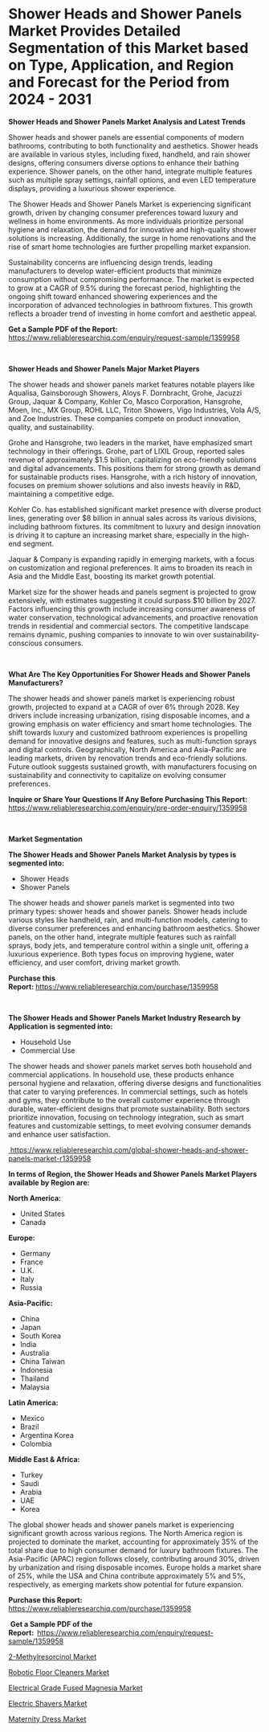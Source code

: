 <p><h1>Shower Heads and Shower Panels Market Provides Detailed Segmentation of this Market based on Type, Application, and Region and Forecast for the Period from 2024 - 2031</h1></p><p><strong>Shower Heads and Shower Panels Market Analysis and Latest Trends</strong></p>
<p><p>Shower heads and shower panels are essential components of modern bathrooms, contributing to both functionality and aesthetics. Shower heads are available in various styles, including fixed, handheld, and rain shower designs, offering consumers diverse options to enhance their bathing experience. Shower panels, on the other hand, integrate multiple features such as multiple spray settings, rainfall options, and even LED temperature displays, providing a luxurious shower experience.</p><p>The Shower Heads and Shower Panels Market is experiencing significant growth, driven by changing consumer preferences toward luxury and wellness in home environments. As more individuals prioritize personal hygiene and relaxation, the demand for innovative and high-quality shower solutions is increasing. Additionally, the surge in home renovations and the rise of smart home technologies are further propelling market expansion.</p><p>Sustainability concerns are influencing design trends, leading manufacturers to develop water-efficient products that minimize consumption without compromising performance. The market is expected to grow at a CAGR of 9.5% during the forecast period, highlighting the ongoing shift toward enhanced showering experiences and the incorporation of advanced technologies in bathroom fixtures. This growth reflects a broader trend of investing in home comfort and aesthetic appeal.</p></p>
<p><strong>Get a Sample PDF of the Report:&nbsp;</strong> <a href="https://www.reliableresearchiq.com/enquiry/request-sample/1359958">https://www.reliableresearchiq.com/enquiry/request-sample/1359958</a></p>
<p>&nbsp;</p>
<p><strong>Shower Heads and Shower Panels Major Market Players</strong></p>
<p><p>The shower heads and shower panels market features notable players like Aqualisa, Gainsborough Showers, Aloys F. Dornbracht, Grohe, Jacuzzi Group, Jaquar & Company, Kohler Co, Masco Corporation, Hansgrohe, Moen, Inc., MX Group, ROHL LLC, Triton Showers, Vigo Industries, Vola A/S, and Zoe Industries. These companies compete on product innovation, quality, and sustainability.</p><p>Grohe and Hansgrohe, two leaders in the market, have emphasized smart technology in their offerings. Grohe, part of LIXIL Group, reported sales revenue of approximately $1.5 billion, capitalizing on eco-friendly solutions and digital advancements. This positions them for strong growth as demand for sustainable products rises. Hansgrohe, with a rich history of innovation, focuses on premium shower solutions and also invests heavily in R&D, maintaining a competitive edge.</p><p>Kohler Co. has established significant market presence with diverse product lines, generating over $8 billion in annual sales across its various divisions, including bathroom fixtures. Its commitment to luxury and design innovation is driving it to capture an increasing market share, especially in the high-end segment.</p><p>Jaquar & Company is expanding rapidly in emerging markets, with a focus on customization and regional preferences. It aims to broaden its reach in Asia and the Middle East, boosting its market growth potential.</p><p>Market size for the shower heads and panels segment is projected to grow extensively, with estimates suggesting it could surpass $10 billion by 2027. Factors influencing this growth include increasing consumer awareness of water conservation, technological advancements, and proactive renovation trends in residential and commercial sectors. The competitive landscape remains dynamic, pushing companies to innovate to win over sustainability-conscious consumers.</p></p>
<p>&nbsp;</p>
<p><strong>What Are The Key Opportunities For Shower Heads and Shower Panels Manufacturers?</strong></p>
<p><p>The shower heads and shower panels market is experiencing robust growth, projected to expand at a CAGR of over 6% through 2028. Key drivers include increasing urbanization, rising disposable incomes, and a growing emphasis on water efficiency and smart home technologies. The shift towards luxury and customized bathroom experiences is propelling demand for innovative designs and features, such as multi-function sprays and digital controls. Geographically, North America and Asia-Pacific are leading markets, driven by renovation trends and eco-friendly solutions. Future outlook suggests sustained growth, with manufacturers focusing on sustainability and connectivity to capitalize on evolving consumer preferences.</p></p>
<p><strong>Inquire or Share Your Questions If Any Before Purchasing This Report:</strong> <a href="https://www.reliableresearchiq.com/enquiry/pre-order-enquiry/1359958">https://www.reliableresearchiq.com/enquiry/pre-order-enquiry/1359958</a></p>
<p>&nbsp;</p>
<p><strong>Market Segmentation</strong></p>
<p><strong>The Shower Heads and Shower Panels Market Analysis by types is segmented into:</strong></p>
<p><ul><li>Shower Heads</li><li>Shower Panels</li></ul></p>
<p><p>The shower heads and shower panels market is segmented into two primary types: shower heads and shower panels. Shower heads include various styles like handheld, rain, and multi-function models, catering to diverse consumer preferences and enhancing bathroom aesthetics. Shower panels, on the other hand, integrate multiple features such as rainfall sprays, body jets, and temperature control within a single unit, offering a luxurious experience. Both types focus on improving hygiene, water efficiency, and user comfort, driving market growth.</p></p>
<p><strong>Purchase this Report:&nbsp;</strong><a href="https://www.reliableresearchiq.com/purchase/1359958">https://www.reliableresearchiq.com/purchase/1359958</a></p>
<p>&nbsp;</p>
<p><strong>The Shower Heads and Shower Panels Market Industry Research by Application is segmented into:</strong></p>
<p><ul><li>Household Use</li><li>Commercial Use</li></ul></p>
<p><p>The shower heads and shower panels market serves both household and commercial applications. In household use, these products enhance personal hygiene and relaxation, offering diverse designs and functionalities that cater to varying preferences. In commercial settings, such as hotels and gyms, they contribute to the overall customer experience through durable, water-efficient designs that promote sustainability. Both sectors prioritize innovation, focusing on technology integration, such as smart features and customizable settings, to meet evolving consumer demands and enhance user satisfaction.</p></p>
<p><a href="https://www.reliableresearchiq.com/global-shower-heads-and-shower-panels-market-r1359958">&nbsp;https://www.reliableresearchiq.com/global-shower-heads-and-shower-panels-market-r1359958</a></p>
<p><strong>In terms of Region, the Shower Heads and Shower Panels Market Players available by Region are:</strong></p>
<p>
    <p> <strong> North America: </strong>
        <ul>
            <li>United States</li>
            <li>Canada</li>
        </ul>
        </p> 
    <p> <strong> Europe: </strong>
        <ul>
            <li>Germany</li>
            <li>France</li>
            <li>U.K.</li>
            <li>Italy</li>
            <li>Russia</li>
        </ul>
        </p> 
    <p> <strong> Asia-Pacific: </strong>
        <ul>
            <li>China</li>
            <li>Japan</li>
            <li>South Korea</li>
            <li>India</li>
            <li>Australia</li>
            <li>China Taiwan</li>
            <li>Indonesia</li>
            <li>Thailand</li>
            <li>Malaysia</li>
        </ul>
        </p> 
    <p> <strong> Latin America: </strong>
        <ul>
            <li>Mexico</li>
            <li>Brazil</li>
            <li>Argentina Korea</li>
            <li>Colombia</li>
        </ul>
        </p> 
    <p> <strong> Middle East & Africa: </strong>
        <ul>
            <li>Turkey</li>
            <li>Saudi</li>
            <li>Arabia</li>
            <li>UAE</li>
            <li>Korea</li>
        </ul>
    </p>
    </p>
<p><p>The global shower heads and shower panels market is experiencing significant growth across various regions. The North America region is projected to dominate the market, accounting for approximately 35% of the total share due to high consumer demand for luxury bathroom fixtures. The Asia-Pacific (APAC) region follows closely, contributing around 30%, driven by urbanization and rising disposable incomes. Europe holds a market share of 25%, while the USA and China contribute approximately 5% and 5%, respectively, as emerging markets show potential for future expansion.</p></p>
<p><strong>Purchase this Report: </strong><a href="https://www.reliableresearchiq.com/purchase/1359958">https://www.reliableresearchiq.com/purchase/1359958</a></p>
<p>&nbsp;<strong>Get a Sample PDF of the Report:&nbsp;&nbsp;</strong><a href="https://www.reliableresearchiq.com/enquiry/request-sample/1359958">https://www.reliableresearchiq.com/enquiry/request-sample/1359958</a></p>
<p><strong></strong></p>
<p><p><a href="https://issuu.com/reportprime-2/docs/2-methylresorcinol-market-size-2030_ece3d0866b3432">2-Methylresorcinol Market</a></p><p><a href="https://github.com/jeffreybishop26/Market-Research-Report-List-1/blob/main/robotic-floor-cleaners-market.md">Robotic Floor Cleaners Market</a></p><p><a href="https://issuu.com/reportprime-2/docs/electrical-grade-fused-magnesia-mar_ef2a2792145a7b">Electrical Grade Fused Magnesia Market</a></p><p><a href="https://www.linkedin.com/pulse/global-electric-shavers-industry-research-report-competitive-n74ae?trackingId=9gVwzz20SWmM%2FU8VTMQCPA%3D%3D">Electric Shavers Market</a></p><p><a href="https://www.linkedin.com/pulse/market-trends-global-maternity-dress-forecast-analysis-sqhte?trackingId=PqMz98ifTU2ECdgeldH0tw%3D%3D">Maternity Dress Market</a></p></p>